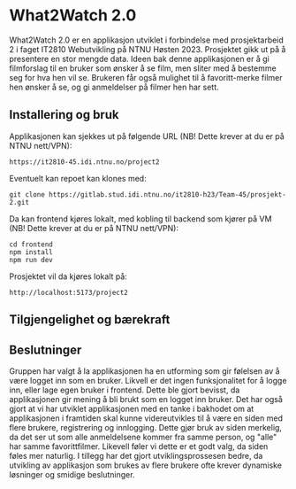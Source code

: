 # What2Watch 2.0

What2Watch 2.0 er en applikasjon utviklet i forbindelse med prosjektarbeid 2 i faget IT2810 Webutvikling på NTNU Høsten 2023. Prosjektet gikk ut på å presentere en stor mengde data.  Ideen bak denne applikasjonen er å gi filmforslag til en bruker som ønsker å se film, men sliter med å bestemme seg for hva hen vil se. Brukeren får også mulighet til å favoritt-merke filmer hen ønsker å se, og gi anmeldelser på filmer hen har sett.

## Installering og bruk

Applikasjonen kan sjekkes ut på følgende URL (NB! Dette krever at du er på NTNU nett/VPN):

    https://it2810-45.idi.ntnu.no/project2

Eventuelt kan repoet kan klones med:

    git clone https://gitlab.stud.idi.ntnu.no/it2810-h23/Team-45/prosjekt-2.git

Da kan frontend kjøres lokalt, med kobling til backend som kjører på VM (NB! Dette krever at du er på NTNU nett/VPN):

    cd frontend
    npm install
    npm run dev

Prosjektet vil da kjøres lokalt på:

    http://localhost:5173/project2

## Tilgjengelighet og bærekraft

## Beslutninger

Gruppen har valgt å la applikasjonen ha en utforming som gir følelsen av å være logget inn som en bruker. Likvell er det ingen funksjonalitet for å logge inn, eller lage egen bruker i frontend. Dette ble gjort bevisst, da applikasjonen gir mening å bli brukt som en logget inn bruker. Det har også gjort at vi har utviklet applikasjonen med en tanke i bakhodet om at applikasjonen i framtiden skal kunne videreutvikles til å være en siden med flere brukere, registrering og innlogging. Dette gjør bruk av siden merkelig, da det ser ut som alle anmeldelsene kommer fra samme person, og "alle" har samme favorittfilmer. Likevell føler vi dette er et godt valg, da siden føles mer naturlig. I tillegg har det gjort utviklingsprossesen bedre, da utvikling av applikasjon som brukes av flere brukere ofte krever dynamiske løsninger og smidige beslutninger.

<!-- > Løsningen skal presentere søk i liste, lagt opp til håndtering av store resultatsett.

Denne applikasjonen løser dette ved å vise en grid med et gitt antall filmer fra katalogen. Nederst på siden finner brukeren en paginator for dynamisk lasting av filmer. Løsningen vi har valgt presenterer mange filmer til brukeren først, noe som gjør det enklere å finne en film som brukeren er interessert i.

> Brukeren skal kunne søke i en katalog ved å formulere et søk og få presentert et søkeresultat. Brukeren skal kunne lese mer detaljer om hvert objekt i resultatet og ha en interaksjon med de.

Brukeren kan søke fritt i søkefeltet, og vil få opp alle treff, hvor man kan bla i sidene på resultatet. Deretter kan bruker selv gå inn på en og en film for å se flere detaljer. Der vil brukeren kunne markere en film som favoritt, for å huske den til senere eller legge igjen en skriftlig review.

> En bruker skal kunne gjøre et valg (ala filtrering eller sortering) som påvirker utvalget av det som presenteres og hvordan det presenteres. Disse valgene skal huskes selv om siden reloades.

Brukeren kan velge kategori for å endre utvalget av filmene som blir presentert. I tillegg har brukeren mulighet å sortere filmene som er presentert med en sorteringsknapp. Sorteringen gjør det mulig å sortere etter popularitet, brukerscore, og tittel. Både sorteringen og kategorivalget brukeren gjør lagres i session storage og vil dermed huskes selv om siden reloades. Disse valgene lagres også som global state, noe som gjør at de huskes selv om det navigeres rundt på siden.

> Det skal inngå brukergenererte data som lagres og presenteres

Som nevnt i tidligere punkt, kan brukeren favoritt-merke og legge igjen en review. Disse brukergenererte dataene lagres henholdsvis som favorittliste for den enkelte bruker og reviews under hver film hvor man kan se egne og andres. Dataene lagres i databasen.

> Siden skal ha godt design, med fornuftige valg som harmonerer med typen data som presenteres

Siden er laget med et minimalistisk design, med mørke farger og hvit skrift. Dette passer temaet med filmer godt da plakatene kommer til sin rett og komponentene ser bra ut sammen. Sidene er ryddige og det er enkelt å navigere fra sted til sted. Det er i tillegg lagt inn animasjoner og css som gir tilbakemelding til brukeren ved interaksjon. Dersom brukeren ønsker kan "light mode" brukes med samme design, motsatte farger.

> Løsningen skal demonstrere aspekter ved web accessibility og bærekraftig utvikling

Universell utforming og bærekraftig utvikling er gjennomført ved å bruke gode kodepraksiser. Det kan ses i hvordan prosjektet er strukturert og komponenter er navngitt. Videre har Aria-labels blitt brukt for å gi tilgjengelig tekst på ikoner og regioner på siden. Dette gjør at skjermlesere og tastaturnavigasjon blir mulig og enklere. Videre finnes det en knapp for "Dark mode" slik at brukeren kan tilpasse kontrasten for god synlighet. Viktigst av alt er endringer slik som mer åpenbar hjem-knapp, intuitiv plassering av knapper i nav-bar og kontrast i tekstfelt oppdatert fra første prosjekt. Det kan også nevnes at bruken av Chakra UI, som er et komponentbibliotek, fører til bedre kodepraksis i seg selv. -->
